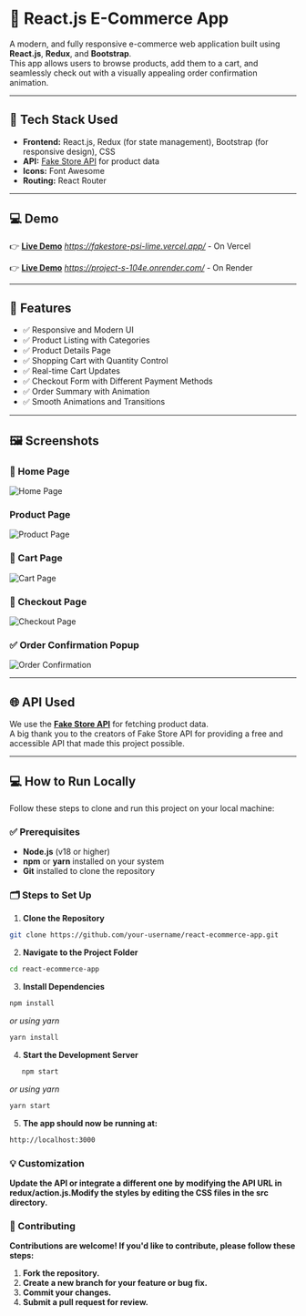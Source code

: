 # 🛒 React.js E-Commerce App

A modern, and fully responsive e-commerce web application built using **React.js**, **Redux**, and **Bootstrap**.  
This app allows users to browse products, add them to a cart, and seamlessly check out with a visually appealing order confirmation animation.  

---

## 🧩 Tech Stack Used
- **Frontend:** React.js, Redux (for state management), Bootstrap (for responsive design), CSS
- **API:** [Fake Store API](https://fakestoreapi.com) for product data
- **Icons:** Font Awesome
- **Routing:** React Router

---

## 💻 Demo
👉 [**Live Demo**](#) *https://fakestore-psi-lime.vercel.app/* - On Vercel

👉 [**Live Demo**](#) *https://project-s-104e.onrender.com/*  - On Render


---

## 🌟 Features
- ✅ Responsive and Modern UI  
- ✅ Product Listing with Categories  
- ✅ Product Details Page  
- ✅ Shopping Cart with Quantity Control  
- ✅ Real-time Cart Updates  
- ✅ Checkout Form with Different Payment Methods  
- ✅ Order Summary with Animation  
- ✅ Smooth Animations and Transitions  

---

## 🖼️ Screenshots
### 🏡 Home Page
![Home Page](https://i.imghippo.com/files/gdq3076Hos.png)

### Product Page
![Product Page](https://i.imghippo.com/files/KKcE1354fY.png)

### 🛒 Cart Page
![Cart Page](https://i.imghippo.com/files/HKBb3889bkg.png)

### 📝 Checkout Page
![Checkout Page](https://i.imghippo.com/files/Mkri4505dk.png)

### ✅ Order Confirmation Popup
![Order Confirmation](https://i.imghippo.com/files/HgM2922w.png)

---

## 🌐 API Used
We use the [**Fake Store API**](https://fakestoreapi.com) for fetching product data.  
A big thank you to the creators of Fake Store API for providing a free and accessible API that made this project possible.

---

## 💻 How to Run Locally

Follow these steps to clone and run this project on your local machine:

### ✅ Prerequisites
- **Node.js** (v18 or higher)
- **npm** or **yarn** installed on your system
- **Git** installed to clone the repository

### 🗂️ Steps to Set Up
1. **Clone the Repository**
```bash
git clone https://github.com/your-username/react-ecommerce-app.git
```

2. **Navigate to the Project Folder**
```bash
cd react-ecommerce-app
```

3. **Install Dependencies**
```bash
npm install
```
*or using yarn*
```bash
yarn install
```
4. **Start the Development Server**
```bash
   npm start
```
*or using yarn*
```bash
yarn start
```
5. **The app should now be running at:**
```bash
http://localhost:3000
```

### 💡 Customization
**Update the API or integrate a different one by modifying the API URL in redux/action.js.Modify the styles by editing the CSS files in the src directory.**


### 🤝 Contributing
**Contributions are welcome! If you'd like to contribute, please follow these steps:**

1. **Fork the repository.**
2. **Create a new branch for your feature or bug fix.**
3. **Commit your changes.**
4. **Submit a pull request for review.**
